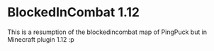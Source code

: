 # BlockedInCombat 1.12
This is a resumption of the blockedincombat map of PingPuck but in Minecraft plugin 1.12 :p
